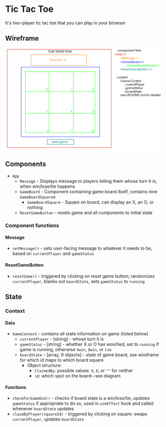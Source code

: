 # Tic Tac Toe

It's two-player tic tac toe that you can play in your browser

## Wireframe
![wireframe diagram](./wireframe.png)

## Components
- `App`
  - `Message` - Displays message to players telling them whose turn it is, when win/lose/tie happens
  - `GameBoard` - Component containing game board itself, contains nine `GameBoardSquare`s
    - `GameBoardSquare` - Square on board, can display an X, an O, or nothing
  - `ResetGameButton` - resets game and all components to initial state

### Component functions
#### Message
- `setMessage()` - sets user-facing message to whatever it needs to be, based on `currentPlayer` and `gameStatus`

#### ResetGameButton
- `resetGame()` - triggered by clicking on reset game button; randomizes `currentPlayer`, blanks out `boardState`, sets `gameStatus` to `running`


## State
### Context
#### Data
- `GameContext` - contains all state information on game (listed below)
    - `currentPlayer` - [string] - whose turn it is 
    - `gameStatus` - [string] - whether X or O has won/tied, set to `running` if game is running, otherwise `Xwin`, `Owin`, or `tie`
    - `boardState` - [array, 9 objects] - state of game board, see wireframe for which id maps to which board square
        - Object structure:
            - `ClaimedBy`: possible values: `X`, `O`, or `""` for neither
            - `id`: which spot on the board--see diagram

#### Functions
- `checkForGameEnd()` - checks if board state is a win/loss/tie, updates `gameStatus` if appropriate to do so, used in `useEffect` hook and called whenever `boardState` updates
- `claimByPlayer(squareId)` - triggered by clicking on square: swaps `currentPlayer`, updates `boardState`
